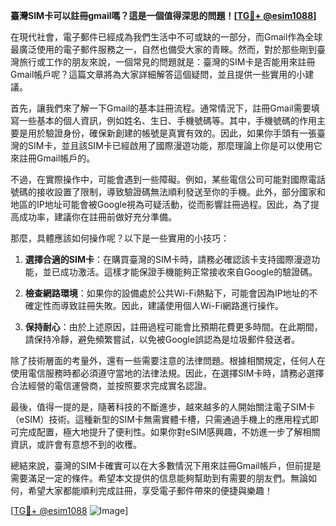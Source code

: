**臺灣SIM卡可以註冊gmail嗎？這是一個值得深思的問題！[[TG💪+ @esim1088](https://t.me/s/esim1088)]**

在現代社會，電子郵件已經成為我們生活中不可或缺的一部分，而Gmail作為全球最廣泛使用的電子郵件服務之一，自然也備受大家的青睞。然而，對於那些剛到臺灣旅行或工作的朋友來說，一個常見的問題就是：臺灣的SIM卡是否能用來註冊Gmail帳戶呢？這篇文章將為大家詳細解答這個疑問，並且提供一些實用的小建議。

首先，讓我們來了解一下Gmail的基本註冊流程。通常情況下，註冊Gmail需要填寫一些基本的個人資訊，例如姓名、生日、手機號碼等。其中，手機號碼的作用主要是用於驗證身份，確保新創建的帳號是真實有效的。因此，如果你手頭有一張臺灣的SIM卡，並且該SIM卡已經啟用了國際漫遊功能，那麼理論上你是可以使用它來註冊Gmail帳戶的。

不過，在實際操作中，可能會遇到一些障礙。例如，某些電信公司可能對國際電話號碼的接收設置了限制，導致驗證碼無法順利發送至你的手機。此外，部分國家和地區的IP地址可能會被Google視為可疑活動，從而影響註冊過程。因此，為了提高成功率，建議你在註冊前做好充分準備。

那麼，具體應該如何操作呢？以下是一些實用的小技巧：

1. **選擇合適的SIM卡**：在購買臺灣的SIM卡時，請務必確認該卡支持國際漫遊功能，並已成功激活。這樣才能保證手機能夠正常接收來自Google的驗證碼。

2. **檢查網路環境**：如果你的設備處於公共Wi-Fi熱點下，可能會因為IP地址的不確定性而導致註冊失敗。因此，建議使用個人Wi-Fi網路進行操作。

3. **保持耐心**：由於上述原因，註冊過程可能會比預期花費更多時間。在此期間，請保持冷靜，避免頻繁嘗試，以免被Google誤認為是垃圾郵件發送者。

除了技術層面的考量外，還有一些需要注意的法律問題。根據相關規定，任何人在使用電信服務時都必須遵守當地的法律法規。因此，在選擇SIM卡時，請務必選擇合法經營的電信運營商，並按照要求完成實名認證。

最後，值得一提的是，隨著科技的不斷進步，越來越多的人開始關注電子SIM卡（eSIM）技術。這種新型的SIM卡無需實體卡槽，只需通過手機上的應用程式即可完成配置，極大地提升了便利性。如果你對eSIM感興趣，不妨進一步了解相關資訊，或許會有意想不到的收穫。

總結來說，臺灣的SIM卡確實可以在大多數情況下用來註冊Gmail帳戶，但前提是需要滿足一定的條件。希望本文提供的信息能夠幫助到有需要的朋友們。無論如何，希望大家都能順利完成註冊，享受電子郵件帶來的便捷與樂趣！

[[TG💪+ @esim1088](https://t.me/s/esim1088) ![Image](https://i.postimg.cc/4NQfJmqS/Snipaste-2025-05-13-00-14-12.png)]